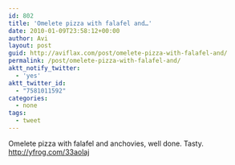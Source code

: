 ```yaml
---
id: 802
title: 'Omelete pizza with falafel and…'
date: 2010-01-09T23:58:12+00:00
author: Avi
layout: post
guid: http://aviflax.com/post/omelete-pizza-with-falafel-and/
permalink: /post/omelete-pizza-with-falafel-and/
aktt_notify_twitter:
  - 'yes'
aktt_twitter_id:
  - "7581011592"
categories:
  - none
tags:
  - tweet
---
```

Omelete pizza with falafel and anchovies, well done. Tasty. <a href="http://yfrog.com/33aolaj" rel="nofollow">http://yfrog.com/33aolaj</a>